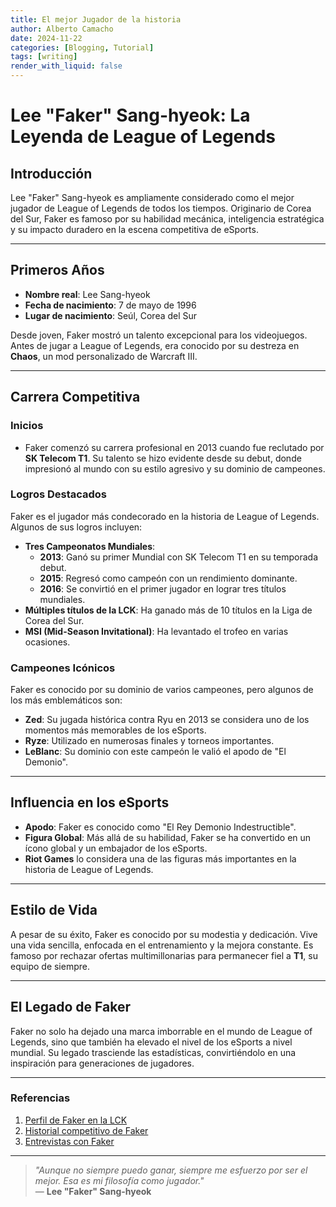 ```yaml
---
title: El mejor Jugador de la historia
author: Alberto Camacho
date: 2024-11-22
categories: [Blogging, Tutorial]
tags: [writing]
render_with_liquid: false
---
```


# Lee "Faker" Sang-hyeok: La Leyenda de League of Legends

## Introducción

Lee "Faker" Sang-hyeok es ampliamente considerado como el mejor jugador de League of Legends de todos los tiempos. Originario de Corea del Sur, Faker es famoso por su habilidad mecánica, inteligencia estratégica y su impacto duradero en la escena competitiva de eSports.

---

## Primeros Años

- **Nombre real**: Lee Sang-hyeok  
- **Fecha de nacimiento**: 7 de mayo de 1996  
- **Lugar de nacimiento**: Seúl, Corea del Sur  

Desde joven, Faker mostró un talento excepcional para los videojuegos. Antes de jugar a League of Legends, era conocido por su destreza en **Chaos**, un mod personalizado de Warcraft III.

---

## Carrera Competitiva

### Inicios

- Faker comenzó su carrera profesional en 2013 cuando fue reclutado por **SK Telecom T1**. Su talento se hizo evidente desde su debut, donde impresionó al mundo con su estilo agresivo y su dominio de campeones.

### Logros Destacados

Faker es el jugador más condecorado en la historia de League of Legends. Algunos de sus logros incluyen:

- **Tres Campeonatos Mundiales**:  
  - **2013**: Ganó su primer Mundial con SK Telecom T1 en su temporada debut.  
  - **2015**: Regresó como campeón con un rendimiento dominante.  
  - **2016**: Se convirtió en el primer jugador en lograr tres títulos mundiales.  
- **Múltiples títulos de la LCK**: Ha ganado más de 10 títulos en la Liga de Corea del Sur.  
- **MSI (Mid-Season Invitational)**: Ha levantado el trofeo en varias ocasiones.

### Campeones Icónicos

Faker es conocido por su dominio de varios campeones, pero algunos de los más emblemáticos son:  

- **Zed**: Su jugada histórica contra Ryu en 2013 se considera uno de los momentos más memorables de los eSports.  
- **Ryze**: Utilizado en numerosas finales y torneos importantes.  
- **LeBlanc**: Su dominio con este campeón le valió el apodo de "El Demonio".  

---

## Influencia en los eSports

- **Apodo**: Faker es conocido como "El Rey Demonio Indestructible".  
- **Figura Global**: Más allá de su habilidad, Faker se ha convertido en un ícono global y un embajador de los eSports.  
- **Riot Games** lo considera una de las figuras más importantes en la historia de League of Legends.  

---

## Estilo de Vida

A pesar de su éxito, Faker es conocido por su modestia y dedicación. Vive una vida sencilla, enfocada en el entrenamiento y la mejora constante. Es famoso por rechazar ofertas multimillonarias para permanecer fiel a **T1**, su equipo de siempre.

---

## El Legado de Faker

Faker no solo ha dejado una marca imborrable en el mundo de League of Legends, sino que también ha elevado el nivel de los eSports a nivel mundial. Su legado trasciende las estadísticas, convirtiéndolo en una inspiración para generaciones de jugadores.

---

### Referencias

1. [Perfil de Faker en la LCK](https://www.lolesports.com)  
2. [Historial competitivo de Faker](https://lol.fandom.com/wiki/Faker)  
3. [Entrevistas con Faker](https://www.youtube.com/user/SKT1Faker)  

---

> *"Aunque no siempre puedo ganar, siempre me esfuerzo por ser el mejor. Esa es mi filosofía como jugador."*  
> — **Lee "Faker" Sang-hyeok**

